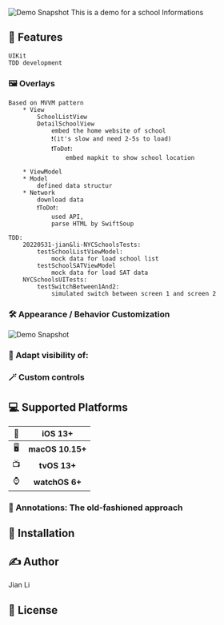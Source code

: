 ![Demo Snapshot]([https://github.com/jala886/20220531-jian-li-NYCSchools/blob/main/Demo%20Snapshot/](https://github.com/jala886/20230116--jianli--NYCSchools-UIKit/blob/main/Simulator%20Screen%20Shot%20-%20iPhone%2014%20Pro%20-%202023-01-18%20at%2011.23.24.png))
This is  a demo for a school Informations 


## 🚀 Features
```
UIKit
TDD development
```
### 🖼 Overlays
```
Based on MVVM pattern
    * View
        SchoolListView
        DetailSchoolView
            embed the home website of school
            ❗️(it's slow and need 2-5s to load)
            ❗️ToDo❗️:
                embed mapkit to show school location
                
    * ViewModel
    * Model
        defined data structur
    * Network
        download data
        ❗️ToDo❗️:
            used API,
            parse HTML by SwiftSoup 

TDD: 
    20220531-jian&li-NYCSchoolsTests:
        testSchoolListViewModel:
            mock data for load school list
        testSchoolSATViewModel
            mock data for load SAT data
    NYCSchoolsUITests:
        testSwitchBetween1And2:
            simulated switch between screen 1 and screen 2
```
### 🛠 Appearance / Behavior Customization
![Demo Snapshot]([https://github.com/jala886/20220531-jian-li-NYCSchools/blob/main/Demo%20Snapshot/DetailView.png](https://github.com/jala886/20230116--jianli--NYCSchools-UIKit/blob/main/Simulator%20Screen%20Shot%20-%20iPhone%2014%20Pro%20-%202023-01-18%20at%2011.23.24.png))

### 👀 Adapt visibility of:


### 🪄 Custom controls


## 💻 Supported Platforms

| 📱 | iOS 13+ |
| :-: | :-: |
| 🖥 | **macOS 10.15+** | 
| 📺 | **tvOS 13+** |
| ⌚️ | **watchOS 6+** |



### 📌 Annotations: The old-fashioned approach



## 🔩 Installation


## ✍️ Author

Jian Li

## 📄 License

